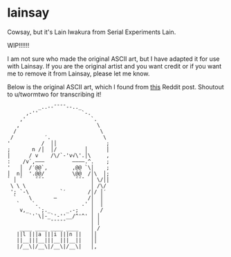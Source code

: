 # lainsay
Cowsay, but it's Lain Iwakura from Serial Experiments Lain.

WIP!!!!!!

I am not sure who made the original ASCII art, but I have adapted it for use with Lainsay. If you are the original artist and you want credit or if you want me to remove it from Lainsay, please let me know.

Below is the original ASCII art, which I found from [this](https://www.reddit.com/r/Lain/comments/e9cifa/comment/fgi2z39) Reddit post. Shoutout to u/twormtwo for transcribing it!
```
          _..--¯¯¯¯--.._
      ,-''              `-.
    ,'                     `.
   ,                         \
  /                           \
 /          ′.                 \
'          /  ││                ;
;       n /│  │/         │      │
│      / v    /\/`-'v√\'.│\     ,
:    /v`,———         ————.^.    ;
'   │  /′@@`,        ,@@ `\│    ;
│  n│  '.@@/         \@@  /│\  │;
` │ `    ¯¯¯          ¯¯¯  │ \/││
 \ \ \                     │ /\/
 '; `-\          `′       /│/ │′
  `    \       —          /│  │
   `    `.              .' │  │
    v,_   `;._     _.-;    │  /
       `'`\│-_`'-''__/^'^' │ │        
              ¯¯¯¯¯        │ │
    ____ ____ ____ ____    │ /
   ||l |||a |||i |||n ||   ││
   ||__|||__|||__|||__||   ││
   |/__\|/__\|/__\|/__\|   │,
```
